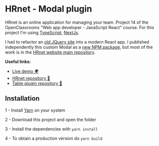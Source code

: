 #  HRnet - Modal plugin

HRnet is an online application for managing your team. Project 14 of the OpenClassrooms "Web app developer - JavaScript React" course. For this project I'm using [TypeScript](https://www.typescriptlang.org/), [NextJs](https://nextjs.org/).

I had to refactor an [old JQuery site](https://github.com/OpenClassrooms-Student-Center/P12_Front-end) into a modern React app. I published independently this custom Modal as a [new NPM package](), but most of the work is in the [HRnet website main repository](https://github.com/JyjyStudio/hrnet).

**Useful links:**
- [Live demo 🌍](https://jyjystudio.github.io/hrnet) 
- [HRnet repository 📖](https://github.com/JyjyStudio/hrnet)
- [Table plugin repository 📖](https://https://github.com/JyjyStudio/npm-modal-package)

## Installation

1 - Install [Yarn](https://yarnpkg.com/) on your system

2 - Download this project and open the folder

3 - Install the dependencies with `yarn install`

4 - To obtain a production version do `yarn build`
